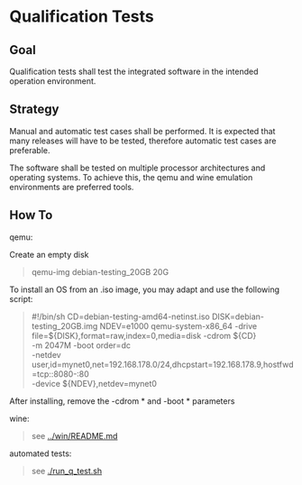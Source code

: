 
Qualification Tests
=============

Goal
-----------

Qualification tests shall test the integrated software in the intended operation environment.

Strategy
-----------

Manual and automatic test cases shall be performed.
It is expected that many releases will have to be tested,
therefore automatic test cases are preferable.

The software shall be tested on multiple processor architectures and operating systems.
To achieve this, the qemu and wine emulation environments are preferred tools.

How To
-----------

qemu:

Create an empty disk

> qemu-img debian-testing_20GB 20G

To install an OS from an .iso image, you may adapt and use the following script:

> #!/bin/sh
> CD=debian-testing-amd64-netinst.iso
> DISK=debian-testing_20GB.img
> NDEV=e1000
> qemu-system-x86_64 -drive file=${DISK},format=raw,index=0,media=disk -cdrom ${CD} \
> -m 2047M -boot order=dc \
> -netdev user,id=mynet0,net=192.168.178.0/24,dhcpstart=192.168.178.9,hostfwd=tcp::8080-:80 \
> -device ${NDEV},netdev=mynet0

After installing, remove the -cdrom * and -boot * parameters

wine:

> see  [../win/README.md](win)

automated tests:

> see  [./run_q_test.sh](run_q_test)
